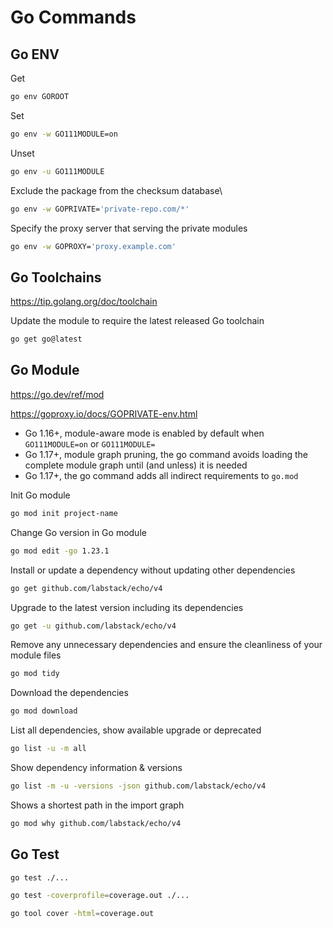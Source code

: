 # Go Commands

## Go ENV

Get
```sh
go env GOROOT
```

Set
```sh
go env -w GO111MODULE=on
```

Unset
```sh
go env -u GO111MODULE
```

Exclude the package from the checksum database\
```sh
go env -w GOPRIVATE='private-repo.com/*'
```

Specify the proxy server that serving the private modules
```sh
go env -w GOPROXY='proxy.example.com'
```

## Go Toolchains

https://tip.golang.org/doc/toolchain

Update the module to require the latest released Go toolchain
```sh
go get go@latest
```

## Go Module

https://go.dev/ref/mod

https://goproxy.io/docs/GOPRIVATE-env.html

* Go 1.16+, module-aware mode is enabled by default when `GO111MODULE=on` or `GO111MODULE=`
* Go 1.17+, module graph pruning, the go command avoids loading the complete module graph until (and unless) it is needed
* Go 1.17+, the go command adds all indirect requirements to `go.mod`

Init Go module
```sh
go mod init project-name
```

Change Go version in Go module
```sh
go mod edit -go 1.23.1
```

Install or update a dependency without updating other dependencies
```sh
go get github.com/labstack/echo/v4
```

Upgrade to the latest version including its dependencies
```sh
go get -u github.com/labstack/echo/v4
```

Remove any unnecessary dependencies and ensure the cleanliness of your module files
```sh
go mod tidy
```

Download the dependencies
```sh
go mod download
```

List all dependencies, show available upgrade or deprecated
```sh
go list -u -m all
```

Show dependency information & versions
```sh
go list -m -u -versions -json github.com/labstack/echo/v4
```

Shows a shortest path in the import graph
```sh
go mod why github.com/labstack/echo/v4
```

## Go Test

```sh
go test ./...
```

```sh
go test -coverprofile=coverage.out ./...
```

```sh
go tool cover -html=coverage.out
```
